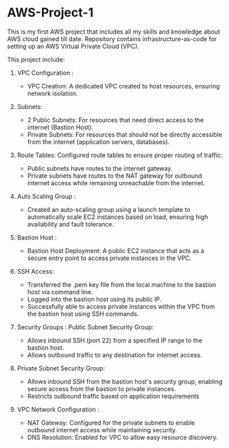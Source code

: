 # AWS-Project-1
This is my first AWS project that includes all my skills and knowledge about AWS cloud gained till date. Repository contains infrastructure-as-code for setting up an AWS Virtual Private Cloud (VPC).

This project include:
 
1.	VPC Configuration :
    - VPC Creation: A dedicated VPC created to host resources, ensuring network isolation.


2.	Subnets:
   	 - 2 Public Subnets: For resources that need direct access to the internet (Bastion Host).
   	 - Private Subnets: For resources that should not be directly accessible from the internet (application servers, databases).
       

3.	Route Tables: Configured route tables to ensure proper routing of traffic:
   	- Public subnets have routes to the internet gateway.
    - Private subnets have routes to the NAT gateway for outbound internet access while remaining unreachable from the internet.
      

4.	Auto Scaling Group :
    - Created an auto-scaling group using a launch template to automatically scale EC2 instances based on load, ensuring high availability and fault tolerance.
      

5.	Bastion Host :
    - Bastion Host Deployment: A public EC2 instance that acts as a secure entry point to access private instances in the VPC.
     

6.	SSH Access:
    - Transferred the .pem key file from the local machine to the bastion host via command line.
    - Logged into the bastion host using its public IP.
    - Successfully able to access private instances within the VPC from the bastion host using SSH commands.
     

7.	Security Groups : Public Subnet Security Group:
   	- Allows inbound SSH (port 22) from a specified IP range to the bastion host.
    - Allows outbound traffic to any destination for internet access.
      

8.	Private Subnet Security Group:
    - Allows inbound SSH from the bastion host's security group, enabling secure access from the bastion to private instances.
   	- Restricts outbound traffic based on application requirements
   

9.	VPC Network Configuration :
    - NAT Gateway: Configured for the private subnets to enable outbound internet access while maintaining security.
    - DNS Resolution: Enabled for VPC to allow easy resource discovery.
